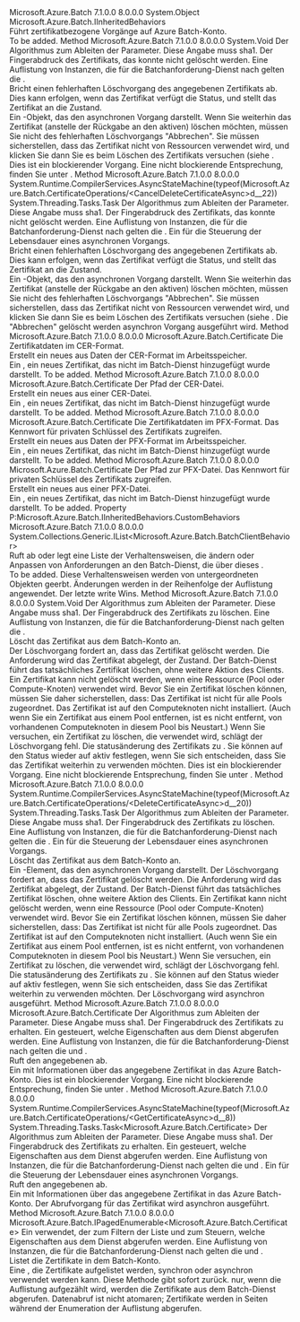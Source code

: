 <Type Name="CertificateOperations" FullName="Microsoft.Azure.Batch.CertificateOperations">
  <TypeSignature Language="C#" Value="public class CertificateOperations : Microsoft.Azure.Batch.IInheritedBehaviors" />
  <TypeSignature Language="ILAsm" Value=".class public auto ansi beforefieldinit CertificateOperations extends System.Object implements class Microsoft.Azure.Batch.IInheritedBehaviors" />
  <TypeSignature Language="DocId" Value="T:Microsoft.Azure.Batch.CertificateOperations" />
  <TypeSignature Language="VB.NET" Value="Public Class CertificateOperations&#xA;Implements IInheritedBehaviors" />
  <TypeSignature Language="F#" Value="type CertificateOperations = class&#xA;    interface IInheritedBehaviors" />
  <AssemblyInfo>
    <AssemblyName>Microsoft.Azure.Batch</AssemblyName>
    <AssemblyVersion>7.1.0.0</AssemblyVersion>
    <AssemblyVersion>8.0.0.0</AssemblyVersion>
  </AssemblyInfo>
  <Base>
    <BaseTypeName>System.Object</BaseTypeName>
  </Base>
  <Interfaces>
    <Interface>
      <InterfaceName>Microsoft.Azure.Batch.IInheritedBehaviors</InterfaceName>
    </Interface>
  </Interfaces>
  <Docs>
    <summary>
            Führt zertifikatbezogene Vorgänge auf Azure Batch-Konto.
            </summary>
    <remarks>To be added.</remarks>
  </Docs>
  <Members>
    <Member MemberName="CancelDeleteCertificate">
      <MemberSignature Language="C#" Value="public void CancelDeleteCertificate (string thumbprintAlgorithm, string thumbprint, System.Collections.Generic.IEnumerable&lt;Microsoft.Azure.Batch.BatchClientBehavior&gt; additionalBehaviors = null);" />
      <MemberSignature Language="ILAsm" Value=".method public hidebysig instance void CancelDeleteCertificate(string thumbprintAlgorithm, string thumbprint, class System.Collections.Generic.IEnumerable`1&lt;class Microsoft.Azure.Batch.BatchClientBehavior&gt; additionalBehaviors) cil managed" />
      <MemberSignature Language="DocId" Value="M:Microsoft.Azure.Batch.CertificateOperations.CancelDeleteCertificate(System.String,System.String,System.Collections.Generic.IEnumerable{Microsoft.Azure.Batch.BatchClientBehavior})" />
      <MemberSignature Language="VB.NET" Value="Public Sub CancelDeleteCertificate (thumbprintAlgorithm As String, thumbprint As String, Optional additionalBehaviors As IEnumerable(Of BatchClientBehavior) = null)" />
      <MemberSignature Language="F#" Value="member this.CancelDeleteCertificate : string * string * seq&lt;Microsoft.Azure.Batch.BatchClientBehavior&gt; -&gt; unit" Usage="certificateOperations.CancelDeleteCertificate (thumbprintAlgorithm, thumbprint, additionalBehaviors)" />
      <MemberType>Method</MemberType>
      <AssemblyInfo>
        <AssemblyName>Microsoft.Azure.Batch</AssemblyName>
        <AssemblyVersion>7.1.0.0</AssemblyVersion>
        <AssemblyVersion>8.0.0.0</AssemblyVersion>
      </AssemblyInfo>
      <ReturnValue>
        <ReturnType>System.Void</ReturnType>
      </ReturnValue>
      <Parameters>
        <Parameter Name="thumbprintAlgorithm" Type="System.String" />
        <Parameter Name="thumbprint" Type="System.String" />
        <Parameter Name="additionalBehaviors" Type="System.Collections.Generic.IEnumerable&lt;Microsoft.Azure.Batch.BatchClientBehavior&gt;" />
      </Parameters>
      <Docs>
        <param name="thumbprintAlgorithm">Der Algorithmus zum Ableiten der <paramref name="thumbprint" /> Parameter. Diese Angabe muss sha1.</param>
        <param name="thumbprint">Der Fingerabdruck des Zertifikats, das konnte nicht gelöscht werden.</param>
        <param name="additionalBehaviors">Eine Auflistung von <see cref="T:Microsoft.Azure.Batch.BatchClientBehavior" /> Instanzen, die für die Batchanforderung-Dienst nach gelten die <see cref="P:Microsoft.Azure.Batch.CertificateOperations.CustomBehaviors" />.</param>
        <summary>
            Bricht einen fehlerhaften Löschvorgang des angegebenen Zertifikats ab.  Dies kann erfolgen, wenn das Zertifikat verfügt die <see cref="F:Microsoft.Azure.Batch.Common.CertificateState.DeleteFailed" /> Status, und stellt das Zertifikat an die <see cref="F:Microsoft.Azure.Batch.Common.CertificateState.Active" /> Zustand.
            </summary>
        <returns>Ein <see cref="T:System.Threading.Tasks.Task" />-Objekt, das den asynchronen Vorgang darstellt.</returns>
        <remarks>
          <para>Wenn Sie weiterhin das Zertifikat (anstelle der Rückgabe an den aktiven) löschen möchten, müssen Sie nicht des fehlerhaften Löschvorgangs "Abbrechen". Sie müssen sicherstellen, dass das Zertifikat nicht von Ressourcen verwendet wird, und klicken Sie dann Sie es beim Löschen des Zertifikats versuchen (siehe <see cref="M:Microsoft.Azure.Batch.CertificateOperations.DeleteCertificateAsync(System.String,System.String,System.Collections.Generic.IEnumerable{Microsoft.Azure.Batch.BatchClientBehavior},System.Threading.CancellationToken)" />.</para>
          <para>Dies ist ein blockierender Vorgang. Eine nicht blockierende Entsprechung, finden Sie unter <see cref="M:Microsoft.Azure.Batch.CertificateOperations.CancelDeleteCertificateAsync(System.String,System.String,System.Collections.Generic.IEnumerable{Microsoft.Azure.Batch.BatchClientBehavior},System.Threading.CancellationToken)" />.</para>
        </remarks>
      </Docs>
    </Member>
    <Member MemberName="CancelDeleteCertificateAsync">
      <MemberSignature Language="C#" Value="public System.Threading.Tasks.Task CancelDeleteCertificateAsync (string thumbprintAlgorithm, string thumbprint, System.Collections.Generic.IEnumerable&lt;Microsoft.Azure.Batch.BatchClientBehavior&gt; additionalBehaviors = null, System.Threading.CancellationToken cancellationToken = null);" />
      <MemberSignature Language="ILAsm" Value=".method public hidebysig instance class System.Threading.Tasks.Task CancelDeleteCertificateAsync(string thumbprintAlgorithm, string thumbprint, class System.Collections.Generic.IEnumerable`1&lt;class Microsoft.Azure.Batch.BatchClientBehavior&gt; additionalBehaviors, valuetype System.Threading.CancellationToken cancellationToken) cil managed" />
      <MemberSignature Language="DocId" Value="M:Microsoft.Azure.Batch.CertificateOperations.CancelDeleteCertificateAsync(System.String,System.String,System.Collections.Generic.IEnumerable{Microsoft.Azure.Batch.BatchClientBehavior},System.Threading.CancellationToken)" />
      <MemberSignature Language="F#" Value="member this.CancelDeleteCertificateAsync : string * string * seq&lt;Microsoft.Azure.Batch.BatchClientBehavior&gt; * System.Threading.CancellationToken -&gt; System.Threading.Tasks.Task" Usage="certificateOperations.CancelDeleteCertificateAsync (thumbprintAlgorithm, thumbprint, additionalBehaviors, cancellationToken)" />
      <MemberType>Method</MemberType>
      <AssemblyInfo>
        <AssemblyName>Microsoft.Azure.Batch</AssemblyName>
        <AssemblyVersion>7.1.0.0</AssemblyVersion>
        <AssemblyVersion>8.0.0.0</AssemblyVersion>
      </AssemblyInfo>
      <Attributes>
        <Attribute>
          <AttributeName>System.Runtime.CompilerServices.AsyncStateMachine(typeof(Microsoft.Azure.Batch.CertificateOperations/&lt;CancelDeleteCertificateAsync&gt;d__22))</AttributeName>
        </Attribute>
      </Attributes>
      <ReturnValue>
        <ReturnType>System.Threading.Tasks.Task</ReturnType>
      </ReturnValue>
      <Parameters>
        <Parameter Name="thumbprintAlgorithm" Type="System.String" />
        <Parameter Name="thumbprint" Type="System.String" />
        <Parameter Name="additionalBehaviors" Type="System.Collections.Generic.IEnumerable&lt;Microsoft.Azure.Batch.BatchClientBehavior&gt;" />
        <Parameter Name="cancellationToken" Type="System.Threading.CancellationToken" />
      </Parameters>
      <Docs>
        <param name="thumbprintAlgorithm">Der Algorithmus zum Ableiten der <paramref name="thumbprint" /> Parameter. Diese Angabe muss sha1.</param>
        <param name="thumbprint">Der Fingerabdruck des Zertifikats, das konnte nicht gelöscht werden.</param>
        <param name="additionalBehaviors">Eine Auflistung von <see cref="T:Microsoft.Azure.Batch.BatchClientBehavior" /> Instanzen, die für die Batchanforderung-Dienst nach gelten die <see cref="P:Microsoft.Azure.Batch.CertificateOperations.CustomBehaviors" />.</param>
        <param name="cancellationToken">Ein <see cref="T:System.Threading.CancellationToken" /> für die Steuerung der Lebensdauer eines asynchronen Vorgangs.</param>
        <summary>
            Bricht einen fehlerhaften Löschvorgang des angegebenen Zertifikats ab.  Dies kann erfolgen, wenn das Zertifikat verfügt die <see cref="F:Microsoft.Azure.Batch.Common.CertificateState.DeleteFailed" /> Status, und stellt das Zertifikat an die <see cref="F:Microsoft.Azure.Batch.Common.CertificateState.Active" /> Zustand.
            </summary>
        <returns>Ein <see cref="T:System.Threading.Tasks.Task" />-Objekt, das den asynchronen Vorgang darstellt.</returns>
        <remarks>
          <para>Wenn Sie weiterhin das Zertifikat (anstelle der Rückgabe an den aktiven) löschen möchten, müssen Sie nicht des fehlerhaften Löschvorgangs "Abbrechen". Sie müssen sicherstellen, dass das Zertifikat nicht von Ressourcen verwendet wird, und klicken Sie dann Sie es beim Löschen des Zertifikats versuchen (siehe <see cref="M:Microsoft.Azure.Batch.CertificateOperations.DeleteCertificateAsync(System.String,System.String,System.Collections.Generic.IEnumerable{Microsoft.Azure.Batch.BatchClientBehavior},System.Threading.CancellationToken)" />.</para>
          <para>Die "Abbrechen" gelöscht werden asynchron Vorgang ausgeführt wird.</para>
        </remarks>
      </Docs>
    </Member>
    <Member MemberName="CreateCertificate">
      <MemberSignature Language="C#" Value="public Microsoft.Azure.Batch.Certificate CreateCertificate (byte[] cerRawData);" />
      <MemberSignature Language="ILAsm" Value=".method public hidebysig instance class Microsoft.Azure.Batch.Certificate CreateCertificate(unsigned int8[] cerRawData) cil managed" />
      <MemberSignature Language="DocId" Value="M:Microsoft.Azure.Batch.CertificateOperations.CreateCertificate(System.Byte[])" />
      <MemberSignature Language="VB.NET" Value="Public Function CreateCertificate (cerRawData As Byte()) As Certificate" />
      <MemberSignature Language="F#" Value="member this.CreateCertificate : byte[] -&gt; Microsoft.Azure.Batch.Certificate" Usage="certificateOperations.CreateCertificate cerRawData" />
      <MemberType>Method</MemberType>
      <AssemblyInfo>
        <AssemblyName>Microsoft.Azure.Batch</AssemblyName>
        <AssemblyVersion>7.1.0.0</AssemblyVersion>
        <AssemblyVersion>8.0.0.0</AssemblyVersion>
      </AssemblyInfo>
      <ReturnValue>
        <ReturnType>Microsoft.Azure.Batch.Certificate</ReturnType>
      </ReturnValue>
      <Parameters>
        <Parameter Name="cerRawData" Type="System.Byte[]" />
      </Parameters>
      <Docs>
        <param name="cerRawData">Die Zertifikatdaten im CER-Format.</param>
        <summary>
            Erstellt ein neues <see cref="T:Microsoft.Azure.Batch.Certificate" /> aus Daten der CER-Format im Arbeitsspeicher.
            </summary>
        <returns>Ein <see cref="T:Microsoft.Azure.Batch.Certificate" /> , ein neues Zertifikat, das nicht im Batch-Dienst hinzugefügt wurde darstellt.</returns>
        <remarks>To be added.</remarks>
      </Docs>
    </Member>
    <Member MemberName="CreateCertificate">
      <MemberSignature Language="C#" Value="public Microsoft.Azure.Batch.Certificate CreateCertificate (string cerFileName);" />
      <MemberSignature Language="ILAsm" Value=".method public hidebysig instance class Microsoft.Azure.Batch.Certificate CreateCertificate(string cerFileName) cil managed" />
      <MemberSignature Language="DocId" Value="M:Microsoft.Azure.Batch.CertificateOperations.CreateCertificate(System.String)" />
      <MemberSignature Language="VB.NET" Value="Public Function CreateCertificate (cerFileName As String) As Certificate" />
      <MemberSignature Language="F#" Value="member this.CreateCertificate : string -&gt; Microsoft.Azure.Batch.Certificate" Usage="certificateOperations.CreateCertificate cerFileName" />
      <MemberType>Method</MemberType>
      <AssemblyInfo>
        <AssemblyName>Microsoft.Azure.Batch</AssemblyName>
        <AssemblyVersion>7.1.0.0</AssemblyVersion>
        <AssemblyVersion>8.0.0.0</AssemblyVersion>
      </AssemblyInfo>
      <ReturnValue>
        <ReturnType>Microsoft.Azure.Batch.Certificate</ReturnType>
      </ReturnValue>
      <Parameters>
        <Parameter Name="cerFileName" Type="System.String" />
      </Parameters>
      <Docs>
        <param name="cerFileName">Der Pfad der CER-Datei.</param>
        <summary>
            Erstellt ein neues <see cref="T:Microsoft.Azure.Batch.Certificate" /> aus einer CER-Datei.
            </summary>
        <returns>Ein <see cref="T:Microsoft.Azure.Batch.Certificate" /> , ein neues Zertifikat, das nicht im Batch-Dienst hinzugefügt wurde darstellt.</returns>
        <remarks>To be added.</remarks>
      </Docs>
    </Member>
    <Member MemberName="CreateCertificate">
      <MemberSignature Language="C#" Value="public Microsoft.Azure.Batch.Certificate CreateCertificate (byte[] pfxRawData, string password);" />
      <MemberSignature Language="ILAsm" Value=".method public hidebysig instance class Microsoft.Azure.Batch.Certificate CreateCertificate(unsigned int8[] pfxRawData, string password) cil managed" />
      <MemberSignature Language="DocId" Value="M:Microsoft.Azure.Batch.CertificateOperations.CreateCertificate(System.Byte[],System.String)" />
      <MemberSignature Language="VB.NET" Value="Public Function CreateCertificate (pfxRawData As Byte(), password As String) As Certificate" />
      <MemberSignature Language="F#" Value="member this.CreateCertificate : byte[] * string -&gt; Microsoft.Azure.Batch.Certificate" Usage="certificateOperations.CreateCertificate (pfxRawData, password)" />
      <MemberType>Method</MemberType>
      <AssemblyInfo>
        <AssemblyName>Microsoft.Azure.Batch</AssemblyName>
        <AssemblyVersion>7.1.0.0</AssemblyVersion>
        <AssemblyVersion>8.0.0.0</AssemblyVersion>
      </AssemblyInfo>
      <ReturnValue>
        <ReturnType>Microsoft.Azure.Batch.Certificate</ReturnType>
      </ReturnValue>
      <Parameters>
        <Parameter Name="pfxRawData" Type="System.Byte[]" />
        <Parameter Name="password" Type="System.String" />
      </Parameters>
      <Docs>
        <param name="pfxRawData">Die Zertifikatdaten im PFX-Format.</param>
        <param name="password">Das Kennwort für privaten Schlüssel des Zertifikats zugreifen.</param>
        <summary>
            Erstellt ein neues <see cref="T:Microsoft.Azure.Batch.Certificate" /> aus Daten der PFX-Format im Arbeitsspeicher.
            </summary>
        <returns>Ein <see cref="T:Microsoft.Azure.Batch.Certificate" /> , ein neues Zertifikat, das nicht im Batch-Dienst hinzugefügt wurde darstellt.</returns>
        <remarks>To be added.</remarks>
      </Docs>
    </Member>
    <Member MemberName="CreateCertificate">
      <MemberSignature Language="C#" Value="public Microsoft.Azure.Batch.Certificate CreateCertificate (string pfxFileName, string password);" />
      <MemberSignature Language="ILAsm" Value=".method public hidebysig instance class Microsoft.Azure.Batch.Certificate CreateCertificate(string pfxFileName, string password) cil managed" />
      <MemberSignature Language="DocId" Value="M:Microsoft.Azure.Batch.CertificateOperations.CreateCertificate(System.String,System.String)" />
      <MemberSignature Language="VB.NET" Value="Public Function CreateCertificate (pfxFileName As String, password As String) As Certificate" />
      <MemberSignature Language="F#" Value="member this.CreateCertificate : string * string -&gt; Microsoft.Azure.Batch.Certificate" Usage="certificateOperations.CreateCertificate (pfxFileName, password)" />
      <MemberType>Method</MemberType>
      <AssemblyInfo>
        <AssemblyName>Microsoft.Azure.Batch</AssemblyName>
        <AssemblyVersion>7.1.0.0</AssemblyVersion>
        <AssemblyVersion>8.0.0.0</AssemblyVersion>
      </AssemblyInfo>
      <ReturnValue>
        <ReturnType>Microsoft.Azure.Batch.Certificate</ReturnType>
      </ReturnValue>
      <Parameters>
        <Parameter Name="pfxFileName" Type="System.String" />
        <Parameter Name="password" Type="System.String" />
      </Parameters>
      <Docs>
        <param name="pfxFileName">Der Pfad zur PFX-Datei.</param>
        <param name="password">Das Kennwort für privaten Schlüssel des Zertifikats zugreifen.</param>
        <summary>
            Erstellt ein neues <see cref="T:Microsoft.Azure.Batch.Certificate" /> aus einer PFX-Datei.
            </summary>
        <returns>Ein <see cref="T:Microsoft.Azure.Batch.Certificate" /> , ein neues Zertifikat, das nicht im Batch-Dienst hinzugefügt wurde darstellt.</returns>
        <remarks>To be added.</remarks>
      </Docs>
    </Member>
    <Member MemberName="CustomBehaviors">
      <MemberSignature Language="C#" Value="public System.Collections.Generic.IList&lt;Microsoft.Azure.Batch.BatchClientBehavior&gt; CustomBehaviors { get; set; }" />
      <MemberSignature Language="ILAsm" Value=".property instance class System.Collections.Generic.IList`1&lt;class Microsoft.Azure.Batch.BatchClientBehavior&gt; CustomBehaviors" />
      <MemberSignature Language="DocId" Value="P:Microsoft.Azure.Batch.CertificateOperations.CustomBehaviors" />
      <MemberSignature Language="VB.NET" Value="Public Property CustomBehaviors As IList(Of BatchClientBehavior)" />
      <MemberSignature Language="F#" Value="member this.CustomBehaviors : System.Collections.Generic.IList&lt;Microsoft.Azure.Batch.BatchClientBehavior&gt; with get, set" Usage="Microsoft.Azure.Batch.CertificateOperations.CustomBehaviors" />
      <MemberType>Property</MemberType>
      <Implements>
        <InterfaceMember>P:Microsoft.Azure.Batch.IInheritedBehaviors.CustomBehaviors</InterfaceMember>
      </Implements>
      <AssemblyInfo>
        <AssemblyName>Microsoft.Azure.Batch</AssemblyName>
        <AssemblyVersion>7.1.0.0</AssemblyVersion>
        <AssemblyVersion>8.0.0.0</AssemblyVersion>
      </AssemblyInfo>
      <ReturnValue>
        <ReturnType>System.Collections.Generic.IList&lt;Microsoft.Azure.Batch.BatchClientBehavior&gt;</ReturnType>
      </ReturnValue>
      <Docs>
        <summary>
            Ruft ab oder legt eine Liste der Verhaltensweisen, die ändern oder Anpassen von Anforderungen an den Batch-Dienst, die über dieses <see cref="T:Microsoft.Azure.Batch.CertificateOperations" />.
            </summary>
        <value>To be added.</value>
        <remarks>
          <para>Diese Verhaltensweisen werden von untergeordneten Objekten geerbt.</para>
          <para>Änderungen werden in der Reihenfolge der Auflistung angewendet. Der letzte write Wins.</para>
        </remarks>
      </Docs>
    </Member>
    <Member MemberName="DeleteCertificate">
      <MemberSignature Language="C#" Value="public void DeleteCertificate (string thumbprintAlgorithm, string thumbprint, System.Collections.Generic.IEnumerable&lt;Microsoft.Azure.Batch.BatchClientBehavior&gt; additionalBehaviors = null);" />
      <MemberSignature Language="ILAsm" Value=".method public hidebysig instance void DeleteCertificate(string thumbprintAlgorithm, string thumbprint, class System.Collections.Generic.IEnumerable`1&lt;class Microsoft.Azure.Batch.BatchClientBehavior&gt; additionalBehaviors) cil managed" />
      <MemberSignature Language="DocId" Value="M:Microsoft.Azure.Batch.CertificateOperations.DeleteCertificate(System.String,System.String,System.Collections.Generic.IEnumerable{Microsoft.Azure.Batch.BatchClientBehavior})" />
      <MemberSignature Language="VB.NET" Value="Public Sub DeleteCertificate (thumbprintAlgorithm As String, thumbprint As String, Optional additionalBehaviors As IEnumerable(Of BatchClientBehavior) = null)" />
      <MemberSignature Language="F#" Value="member this.DeleteCertificate : string * string * seq&lt;Microsoft.Azure.Batch.BatchClientBehavior&gt; -&gt; unit" Usage="certificateOperations.DeleteCertificate (thumbprintAlgorithm, thumbprint, additionalBehaviors)" />
      <MemberType>Method</MemberType>
      <AssemblyInfo>
        <AssemblyName>Microsoft.Azure.Batch</AssemblyName>
        <AssemblyVersion>7.1.0.0</AssemblyVersion>
        <AssemblyVersion>8.0.0.0</AssemblyVersion>
      </AssemblyInfo>
      <ReturnValue>
        <ReturnType>System.Void</ReturnType>
      </ReturnValue>
      <Parameters>
        <Parameter Name="thumbprintAlgorithm" Type="System.String" />
        <Parameter Name="thumbprint" Type="System.String" />
        <Parameter Name="additionalBehaviors" Type="System.Collections.Generic.IEnumerable&lt;Microsoft.Azure.Batch.BatchClientBehavior&gt;" />
      </Parameters>
      <Docs>
        <param name="thumbprintAlgorithm">Der Algorithmus zum Ableiten der <paramref name="thumbprint" /> Parameter. Diese Angabe muss sha1.</param>
        <param name="thumbprint">Der Fingerabdruck des Zertifikats zu löschen.</param>
        <param name="additionalBehaviors">Eine Auflistung von <see cref="T:Microsoft.Azure.Batch.BatchClientBehavior" /> Instanzen, die für die Batchanforderung-Dienst nach gelten die <see cref="P:Microsoft.Azure.Batch.CertificateOperations.CustomBehaviors" />.</param>
        <summary>
            Löscht das Zertifikat aus dem Batch-Konto an.
            </summary>
        <remarks>
          <para>Der Löschvorgang fordert an, dass das Zertifikat gelöscht werden.  Die Anforderung wird das Zertifikat abgelegt, der <see cref="F:Microsoft.Azure.Batch.Common.CertificateState.Deleting" /> Zustand.
            Der Batch-Dienst führt das tatsächliches Zertifikat löschen, ohne weitere Aktion des Clients.</para>
          <para>Ein Zertifikat kann nicht gelöscht werden, wenn eine Ressource (Pool oder Compute-Knoten) verwendet wird. Bevor Sie ein Zertifikat löschen können, müssen Sie daher sicherstellen, dass:</para>
          <list type="bullet">
            <item>
              <description>Das Zertifikat ist nicht für alle Pools zugeordnet.</description>
            </item>
            <item>
              <description>Das Zertifikat ist auf den Computeknoten nicht installiert.  (Auch wenn Sie ein Zertifikat aus einem Pool entfernen, ist es nicht entfernt, von vorhandenen Computeknoten in diesem Pool bis Neustart.)</description>
            </item>
          </list>
          <para>Wenn Sie versuchen, ein Zertifikat zu löschen, die verwendet wird, schlägt der Löschvorgang fehl. Die statusänderung des Zertifikats zu <see cref="F:Microsoft.Azure.Batch.Common.CertificateState.DeleteFailed" />.
            Sie können <see cref="M:Microsoft.Azure.Batch.CertificateOperations.CancelDeleteCertificateAsync(System.String,System.String,System.Collections.Generic.IEnumerable{Microsoft.Azure.Batch.BatchClientBehavior},System.Threading.CancellationToken)" /> auf den Status wieder auf aktiv festlegen, wenn Sie sich entscheiden, dass Sie das Zertifikat weiterhin zu verwenden möchten.</para>
          <para>Dies ist ein blockierender Vorgang. Eine nicht blockierende Entsprechung, finden Sie unter <see cref="M:Microsoft.Azure.Batch.CertificateOperations.DeleteCertificateAsync(System.String,System.String,System.Collections.Generic.IEnumerable{Microsoft.Azure.Batch.BatchClientBehavior},System.Threading.CancellationToken)" />.</para>
        </remarks>
      </Docs>
    </Member>
    <Member MemberName="DeleteCertificateAsync">
      <MemberSignature Language="C#" Value="public System.Threading.Tasks.Task DeleteCertificateAsync (string thumbprintAlgorithm, string thumbprint, System.Collections.Generic.IEnumerable&lt;Microsoft.Azure.Batch.BatchClientBehavior&gt; additionalBehaviors = null, System.Threading.CancellationToken cancellationToken = null);" />
      <MemberSignature Language="ILAsm" Value=".method public hidebysig instance class System.Threading.Tasks.Task DeleteCertificateAsync(string thumbprintAlgorithm, string thumbprint, class System.Collections.Generic.IEnumerable`1&lt;class Microsoft.Azure.Batch.BatchClientBehavior&gt; additionalBehaviors, valuetype System.Threading.CancellationToken cancellationToken) cil managed" />
      <MemberSignature Language="DocId" Value="M:Microsoft.Azure.Batch.CertificateOperations.DeleteCertificateAsync(System.String,System.String,System.Collections.Generic.IEnumerable{Microsoft.Azure.Batch.BatchClientBehavior},System.Threading.CancellationToken)" />
      <MemberSignature Language="F#" Value="member this.DeleteCertificateAsync : string * string * seq&lt;Microsoft.Azure.Batch.BatchClientBehavior&gt; * System.Threading.CancellationToken -&gt; System.Threading.Tasks.Task" Usage="certificateOperations.DeleteCertificateAsync (thumbprintAlgorithm, thumbprint, additionalBehaviors, cancellationToken)" />
      <MemberType>Method</MemberType>
      <AssemblyInfo>
        <AssemblyName>Microsoft.Azure.Batch</AssemblyName>
        <AssemblyVersion>7.1.0.0</AssemblyVersion>
        <AssemblyVersion>8.0.0.0</AssemblyVersion>
      </AssemblyInfo>
      <Attributes>
        <Attribute>
          <AttributeName>System.Runtime.CompilerServices.AsyncStateMachine(typeof(Microsoft.Azure.Batch.CertificateOperations/&lt;DeleteCertificateAsync&gt;d__20))</AttributeName>
        </Attribute>
      </Attributes>
      <ReturnValue>
        <ReturnType>System.Threading.Tasks.Task</ReturnType>
      </ReturnValue>
      <Parameters>
        <Parameter Name="thumbprintAlgorithm" Type="System.String" />
        <Parameter Name="thumbprint" Type="System.String" />
        <Parameter Name="additionalBehaviors" Type="System.Collections.Generic.IEnumerable&lt;Microsoft.Azure.Batch.BatchClientBehavior&gt;" />
        <Parameter Name="cancellationToken" Type="System.Threading.CancellationToken" />
      </Parameters>
      <Docs>
        <param name="thumbprintAlgorithm">Der Algorithmus zum Ableiten der <paramref name="thumbprint" /> Parameter. Diese Angabe muss sha1.</param>
        <param name="thumbprint">Der Fingerabdruck des Zertifikats zu löschen.</param>
        <param name="additionalBehaviors">Eine Auflistung von <see cref="T:Microsoft.Azure.Batch.BatchClientBehavior" /> Instanzen, die für die Batchanforderung-Dienst nach gelten die <see cref="P:Microsoft.Azure.Batch.CertificateOperations.CustomBehaviors" />.</param>
        <param name="cancellationToken">Ein <see cref="T:System.Threading.CancellationToken" /> für die Steuerung der Lebensdauer eines asynchronen Vorgangs.</param>
        <summary>
            Löscht das Zertifikat aus dem Batch-Konto an.
            </summary>
        <returns>Ein <see cref="T:System.Threading.Tasks.Task" />-Element, das den asynchronen Vorgang darstellt.</returns>
        <remarks>
          <para>Der Löschvorgang fordert an, dass das Zertifikat gelöscht werden.  Die Anforderung wird das Zertifikat abgelegt, der <see cref="F:Microsoft.Azure.Batch.Common.CertificateState.Deleting" /> Zustand.
            Der Batch-Dienst führt das tatsächliches Zertifikat löschen, ohne weitere Aktion des Clients.</para>
          <para>Ein Zertifikat kann nicht gelöscht werden, wenn eine Ressource (Pool oder Compute-Knoten) verwendet wird. Bevor Sie ein Zertifikat löschen können, müssen Sie daher sicherstellen, dass:</para>
          <list type="bullet">
            <item>
              <description>Das Zertifikat ist nicht für alle Pools zugeordnet.</description>
            </item>
            <item>
              <description>Das Zertifikat ist auf den Computeknoten nicht installiert.  (Auch wenn Sie ein Zertifikat aus einem Pool entfernen, ist es nicht entfernt, von vorhandenen Computeknoten in diesem Pool bis Neustart.)</description>
            </item>
          </list>
          <para>Wenn Sie versuchen, ein Zertifikat zu löschen, die verwendet wird, schlägt der Löschvorgang fehl. Die statusänderung des Zertifikats zu <see cref="F:Microsoft.Azure.Batch.Common.CertificateState.DeleteFailed" />.
            Sie können <see cref="M:Microsoft.Azure.Batch.CertificateOperations.CancelDeleteCertificateAsync(System.String,System.String,System.Collections.Generic.IEnumerable{Microsoft.Azure.Batch.BatchClientBehavior},System.Threading.CancellationToken)" /> auf den Status wieder auf aktiv festlegen, wenn Sie sich entscheiden, dass Sie das Zertifikat weiterhin zu verwenden möchten.</para>
          <para>Der Löschvorgang wird asynchron ausgeführt.</para>
        </remarks>
      </Docs>
    </Member>
    <Member MemberName="GetCertificate">
      <MemberSignature Language="C#" Value="public Microsoft.Azure.Batch.Certificate GetCertificate (string thumbprintAlgorithm, string thumbprint, Microsoft.Azure.Batch.DetailLevel detailLevel = null, System.Collections.Generic.IEnumerable&lt;Microsoft.Azure.Batch.BatchClientBehavior&gt; additionalBehaviors = null);" />
      <MemberSignature Language="ILAsm" Value=".method public hidebysig instance class Microsoft.Azure.Batch.Certificate GetCertificate(string thumbprintAlgorithm, string thumbprint, class Microsoft.Azure.Batch.DetailLevel detailLevel, class System.Collections.Generic.IEnumerable`1&lt;class Microsoft.Azure.Batch.BatchClientBehavior&gt; additionalBehaviors) cil managed" />
      <MemberSignature Language="DocId" Value="M:Microsoft.Azure.Batch.CertificateOperations.GetCertificate(System.String,System.String,Microsoft.Azure.Batch.DetailLevel,System.Collections.Generic.IEnumerable{Microsoft.Azure.Batch.BatchClientBehavior})" />
      <MemberSignature Language="F#" Value="member this.GetCertificate : string * string * Microsoft.Azure.Batch.DetailLevel * seq&lt;Microsoft.Azure.Batch.BatchClientBehavior&gt; -&gt; Microsoft.Azure.Batch.Certificate" Usage="certificateOperations.GetCertificate (thumbprintAlgorithm, thumbprint, detailLevel, additionalBehaviors)" />
      <MemberType>Method</MemberType>
      <AssemblyInfo>
        <AssemblyName>Microsoft.Azure.Batch</AssemblyName>
        <AssemblyVersion>7.1.0.0</AssemblyVersion>
        <AssemblyVersion>8.0.0.0</AssemblyVersion>
      </AssemblyInfo>
      <ReturnValue>
        <ReturnType>Microsoft.Azure.Batch.Certificate</ReturnType>
      </ReturnValue>
      <Parameters>
        <Parameter Name="thumbprintAlgorithm" Type="System.String" />
        <Parameter Name="thumbprint" Type="System.String" />
        <Parameter Name="detailLevel" Type="Microsoft.Azure.Batch.DetailLevel" />
        <Parameter Name="additionalBehaviors" Type="System.Collections.Generic.IEnumerable&lt;Microsoft.Azure.Batch.BatchClientBehavior&gt;" />
      </Parameters>
      <Docs>
        <param name="thumbprintAlgorithm">Der Algorithmus zum Ableiten der <paramref name="thumbprint" /> Parameter. Diese Angabe muss sha1.</param>
        <param name="thumbprint">Der Fingerabdruck des Zertifikats zu erhalten.</param>
        <param name="detailLevel">Ein <see cref="T:Microsoft.Azure.Batch.DetailLevel" /> gesteuert, welche Eigenschaften aus dem Dienst abgerufen werden.</param>
        <param name="additionalBehaviors">Eine Auflistung von <see cref="T:Microsoft.Azure.Batch.BatchClientBehavior" /> Instanzen, die für die Batchanforderung-Dienst nach gelten die <see cref="P:Microsoft.Azure.Batch.CertificateOperations.CustomBehaviors" /> und <paramref name="detailLevel" />.</param>
        <summary>
            Ruft den angegebenen <see cref="T:Microsoft.Azure.Batch.Certificate" /> ab.
            </summary>
        <returns>Ein <see cref="T:Microsoft.Azure.Batch.Certificate" /> mit Informationen über das angegebene Zertifikat in das Azure Batch-Konto.</returns>
        <remarks>Dies ist ein blockierender Vorgang. Eine nicht blockierende Entsprechung, finden Sie unter <see cref="M:Microsoft.Azure.Batch.CertificateOperations.GetCertificateAsync(System.String,System.String,Microsoft.Azure.Batch.DetailLevel,System.Collections.Generic.IEnumerable{Microsoft.Azure.Batch.BatchClientBehavior},System.Threading.CancellationToken)" />.</remarks>
      </Docs>
    </Member>
    <Member MemberName="GetCertificateAsync">
      <MemberSignature Language="C#" Value="public System.Threading.Tasks.Task&lt;Microsoft.Azure.Batch.Certificate&gt; GetCertificateAsync (string thumbprintAlgorithm, string thumbprint, Microsoft.Azure.Batch.DetailLevel detailLevel = null, System.Collections.Generic.IEnumerable&lt;Microsoft.Azure.Batch.BatchClientBehavior&gt; additionalBehaviors = null, System.Threading.CancellationToken cancellationToken = null);" />
      <MemberSignature Language="ILAsm" Value=".method public hidebysig instance class System.Threading.Tasks.Task`1&lt;class Microsoft.Azure.Batch.Certificate&gt; GetCertificateAsync(string thumbprintAlgorithm, string thumbprint, class Microsoft.Azure.Batch.DetailLevel detailLevel, class System.Collections.Generic.IEnumerable`1&lt;class Microsoft.Azure.Batch.BatchClientBehavior&gt; additionalBehaviors, valuetype System.Threading.CancellationToken cancellationToken) cil managed" />
      <MemberSignature Language="DocId" Value="M:Microsoft.Azure.Batch.CertificateOperations.GetCertificateAsync(System.String,System.String,Microsoft.Azure.Batch.DetailLevel,System.Collections.Generic.IEnumerable{Microsoft.Azure.Batch.BatchClientBehavior},System.Threading.CancellationToken)" />
      <MemberSignature Language="F#" Value="member this.GetCertificateAsync : string * string * Microsoft.Azure.Batch.DetailLevel * seq&lt;Microsoft.Azure.Batch.BatchClientBehavior&gt; * System.Threading.CancellationToken -&gt; System.Threading.Tasks.Task&lt;Microsoft.Azure.Batch.Certificate&gt;" Usage="certificateOperations.GetCertificateAsync (thumbprintAlgorithm, thumbprint, detailLevel, additionalBehaviors, cancellationToken)" />
      <MemberType>Method</MemberType>
      <AssemblyInfo>
        <AssemblyName>Microsoft.Azure.Batch</AssemblyName>
        <AssemblyVersion>7.1.0.0</AssemblyVersion>
        <AssemblyVersion>8.0.0.0</AssemblyVersion>
      </AssemblyInfo>
      <Attributes>
        <Attribute>
          <AttributeName>System.Runtime.CompilerServices.AsyncStateMachine(typeof(Microsoft.Azure.Batch.CertificateOperations/&lt;GetCertificateAsync&gt;d__8))</AttributeName>
        </Attribute>
      </Attributes>
      <ReturnValue>
        <ReturnType>System.Threading.Tasks.Task&lt;Microsoft.Azure.Batch.Certificate&gt;</ReturnType>
      </ReturnValue>
      <Parameters>
        <Parameter Name="thumbprintAlgorithm" Type="System.String" />
        <Parameter Name="thumbprint" Type="System.String" />
        <Parameter Name="detailLevel" Type="Microsoft.Azure.Batch.DetailLevel" />
        <Parameter Name="additionalBehaviors" Type="System.Collections.Generic.IEnumerable&lt;Microsoft.Azure.Batch.BatchClientBehavior&gt;" />
        <Parameter Name="cancellationToken" Type="System.Threading.CancellationToken" />
      </Parameters>
      <Docs>
        <param name="thumbprintAlgorithm">Der Algorithmus zum Ableiten der <paramref name="thumbprint" /> Parameter. Diese Angabe muss sha1.</param>
        <param name="thumbprint">Der Fingerabdruck des Zertifikats zu erhalten.</param>
        <param name="detailLevel">Ein <see cref="T:Microsoft.Azure.Batch.DetailLevel" /> gesteuert, welche Eigenschaften aus dem Dienst abgerufen werden.</param>
        <param name="additionalBehaviors">Eine Auflistung von <see cref="T:Microsoft.Azure.Batch.BatchClientBehavior" /> Instanzen, die für die Batchanforderung-Dienst nach gelten die <see cref="P:Microsoft.Azure.Batch.CertificateOperations.CustomBehaviors" /> und <paramref name="detailLevel" />.</param>
        <param name="cancellationToken">Ein <see cref="T:System.Threading.CancellationToken" /> für die Steuerung der Lebensdauer eines asynchronen Vorgangs.</param>
        <summary>
            Ruft den angegebenen <see cref="T:Microsoft.Azure.Batch.Certificate" /> ab.
            </summary>
        <returns>Ein <see cref="T:Microsoft.Azure.Batch.Certificate" /> mit Informationen über das angegebene Zertifikat in das Azure Batch-Konto.</returns>
        <remarks>Der Abrufvorgang für das Zertifikat wird asynchron ausgeführt.</remarks>
      </Docs>
    </Member>
    <Member MemberName="ListCertificates">
      <MemberSignature Language="C#" Value="public Microsoft.Azure.Batch.IPagedEnumerable&lt;Microsoft.Azure.Batch.Certificate&gt; ListCertificates (Microsoft.Azure.Batch.DetailLevel detailLevel = null, System.Collections.Generic.IEnumerable&lt;Microsoft.Azure.Batch.BatchClientBehavior&gt; additionalBehaviors = null);" />
      <MemberSignature Language="ILAsm" Value=".method public hidebysig instance class Microsoft.Azure.Batch.IPagedEnumerable`1&lt;class Microsoft.Azure.Batch.Certificate&gt; ListCertificates(class Microsoft.Azure.Batch.DetailLevel detailLevel, class System.Collections.Generic.IEnumerable`1&lt;class Microsoft.Azure.Batch.BatchClientBehavior&gt; additionalBehaviors) cil managed" />
      <MemberSignature Language="DocId" Value="M:Microsoft.Azure.Batch.CertificateOperations.ListCertificates(Microsoft.Azure.Batch.DetailLevel,System.Collections.Generic.IEnumerable{Microsoft.Azure.Batch.BatchClientBehavior})" />
      <MemberSignature Language="F#" Value="member this.ListCertificates : Microsoft.Azure.Batch.DetailLevel * seq&lt;Microsoft.Azure.Batch.BatchClientBehavior&gt; -&gt; Microsoft.Azure.Batch.IPagedEnumerable&lt;Microsoft.Azure.Batch.Certificate&gt;" Usage="certificateOperations.ListCertificates (detailLevel, additionalBehaviors)" />
      <MemberType>Method</MemberType>
      <AssemblyInfo>
        <AssemblyName>Microsoft.Azure.Batch</AssemblyName>
        <AssemblyVersion>7.1.0.0</AssemblyVersion>
        <AssemblyVersion>8.0.0.0</AssemblyVersion>
      </AssemblyInfo>
      <ReturnValue>
        <ReturnType>Microsoft.Azure.Batch.IPagedEnumerable&lt;Microsoft.Azure.Batch.Certificate&gt;</ReturnType>
      </ReturnValue>
      <Parameters>
        <Parameter Name="detailLevel" Type="Microsoft.Azure.Batch.DetailLevel" />
        <Parameter Name="additionalBehaviors" Type="System.Collections.Generic.IEnumerable&lt;Microsoft.Azure.Batch.BatchClientBehavior&gt;" />
      </Parameters>
      <Docs>
        <param name="detailLevel">Ein <see cref="T:Microsoft.Azure.Batch.DetailLevel" /> verwendet, der zum Filtern der Liste und zum Steuern, welche Eigenschaften aus dem Dienst abgerufen werden.</param>
        <param name="additionalBehaviors">Eine Auflistung von <see cref="T:Microsoft.Azure.Batch.BatchClientBehavior" /> Instanzen, die für die Batchanforderung-Dienst nach gelten die <see cref="P:Microsoft.Azure.Batch.CertificateOperations.CustomBehaviors" /> und <paramref name="detailLevel" />.</param>
        <summary>
            Listet die <see cref="T:Microsoft.Azure.Batch.Certificate">Zertifikate</see> in dem Batch-Konto.
            </summary>
        <returns>Eine <see cref="T:Microsoft.Azure.Batch.IPagedEnumerable`1" /> , die Zertifikate aufgelistet werden, synchron oder asynchron verwendet werden kann.</returns>
        <remarks>Diese Methode gibt sofort zurück. nur, wenn die Auflistung aufgezählt wird, werden die Zertifikate aus dem Batch-Dienst abgerufen.
            Datenabruf ist nicht atomaren; Zertifikate werden in Seiten während der Enumeration der Auflistung abgerufen.</remarks>
      </Docs>
    </Member>
  </Members>
</Type>